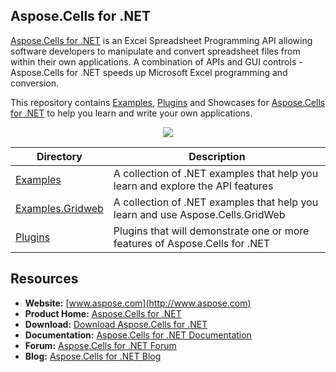 ## Aspose.Cells for .NET

[Aspose.Cells for .NET](http://www.aspose.com/products/cells/net) is an Excel Spreadsheet Programming API allowing software developers to manipulate and convert spreadsheet files from within their own applications. A combination of APIs and GUI controls - Aspose.Cells for .NET speeds up Microsoft Excel programming and conversion.

This repository contains [Examples](Examples), [Plugins](Plugins) and Showcases for [Aspose.Cells for .NET](http://www.aspose.com/products/cells/net) to help you learn and write your own applications.

<p align="center">
  <a title="Download ZIP" href="https://github.com/aspose-cells/Aspose.Cells-for-.NET/archive/master.zip">
    <img src="http://i.imgur.com/hwNhrGZ.png" />
  </a>
</p>


Directory | Description
--------- | -----------
[Examples](Examples)  | A collection of .NET examples that help you learn and explore the API features
[Examples.Gridweb](Examples.GridWeb)  | A collection of .NET examples that help you learn and use Aspose.Cells.GridWeb
[Plugins](Plugins)  | Plugins that will demonstrate one or more features of Aspose.Cells for .NET


## Resources

* **Website:** [www.aspose.com](http://www.aspose.com)
* **Product Home:** [Aspose.Cells for .NET](http://www.aspose.com/products/cells/net)
* **Download:** [Download Aspose.Cells for .NET](https://downloads.aspose.com/cells/net)
* **Documentation:** [Aspose.Cells for .NET Documentation](https://docs.aspose.com//display/cellsnet/Home)
* **Forum:** [Aspose.Cells for .NET Forum](https://forum.aspose.com/c/cells)
* **Blog:** [Aspose.Cells for .NET Blog](https://blog.aspose.com/category/aspose-products/aspose-cells-product-family/)

